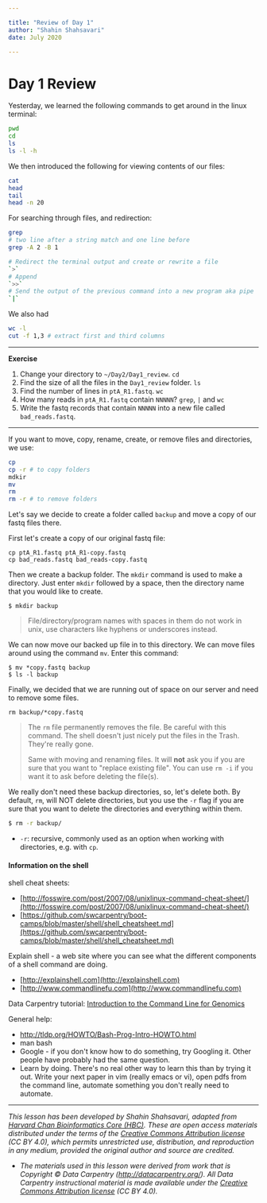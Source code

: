 ```yaml
---

title: "Review of Day 1"
author: "Shahin Shahsavari"
date: July 2020

---
```


# Day 1 Review

Yesterday, we learned the following commands to get around in the linux terminal:

```bash
pwd
cd
ls
ls -l -h
```

We then introduced the following for viewing contents of our files:

```bash
cat
head
tail
head -n 20
```

For searching through files, and redirection:

```bash
grep
# two line after a string match and one line before
grep -A 2 -B 1

# Redirect the terminal output and create or rewrite a file
`>`
# Append
`>>`
# Send the output of the previous command into a new program aka pipe
`|`

```

We also had

```bash
wc -l
cut -f 1,3 # extract first and third columns
```

---

**Exercise**

1.  Change your directory to `~/Day2/Day1_review`. `cd`
2.  Find the size of all the files in the `Day1_review` folder. `ls`
3.  Find the number of lines in `ptA_R1.fastq`. `wc`
4.  How many reads in `ptA_R1.fastq` contain `NNNNN`? `grep`, `|` and `wc`
5.  Write the fastq records that contain `NNNNN` into a new file called `bad_reads.fastq`.

---

If you want to move, copy, rename, create, or remove files and directories, we use:

```bash
cp
cp -r # to copy folders
mdkir
mv
rm
rm -r # to remove folders
```

Let's say we decide to create a folder called `backup` and move a copy of our fastq files there.

First let's create a copy of our original fastq file:

```
cp ptA_R1.fastq ptA_R1-copy.fastq
cp bad_reads.fastq bad_reads-copy.fastq
```

Then we create a backup folder. The `mkdir` command is used to make a directory. Just enter `mkdir` followed by a space, then the directory name that you would like to create.
```
$ mkdir backup
```

> File/directory/program names with spaces in them do not work in unix, use characters like hyphens or underscores instead.

We can now move our backed up file in to this directory. We can move files around using the command `mv`. Enter this command:

```
$ mv *copy.fastq backup
$ ls -l backup
```

Finally, we decided that we are running out of space on our server and need to remove some files.

```
rm backup/*copy.fastq
```

> The `rm` file permanently removes the file. Be careful with this command. The shell doesn't
just nicely put the files in the Trash. They're really gone.
>
> Same with moving and renaming files. It will **not** ask you if you are sure that you want to "replace existing file". You can use `rm -i` if you want it to ask before deleting the file(s).

We really don't need these backup directories, so, let's delete both. By default, `rm`, will NOT delete directories, but you use the `-r` flag if you are sure that you want to delete the directories and everything within them.

```bash
$ rm -r backup/
```

- `-r`: recursive, commonly used as an option when working with directories, e.g. with `cp`.


#### Information on the shell

shell cheat sheets:<br>
* [http://fosswire.com/post/2007/08/unixlinux-command-cheat-sheet/](http://fosswire.com/post/2007/08/unixlinux-command-cheat-sheet/)
* [https://github.com/swcarpentry/boot-camps/blob/master/shell/shell_cheatsheet.md](https://github.com/swcarpentry/boot-camps/blob/master/shell/shell_cheatsheet.md)

Explain shell - a web site where you can see what the different components of
a shell command are doing.
* [http://explainshell.com](http://explainshell.com)
* [http://www.commandlinefu.com](http://www.commandlinefu.com)

Data Carpentry tutorial: [Introduction to the Command Line for Genomics](https://datacarpentry.org/shell-genomics/)

General help:
- http://tldp.org/HOWTO/Bash-Prog-Intro-HOWTO.html
- man bash
- Google - if you don't know how to do something, try Googling it. Other people
have probably had the same question.
- Learn by doing. There's no real other way to learn this than by trying it
out.  Write your next paper in vim (really emacs or vi), open pdfs from
the command line, automate something you don't really need to automate.

---

*This lesson has been developed by Shahin Shahsavari, adapted from [Harvard Chan Bioinformatics Core (HBC)](http://bioinformatics.sph.harvard.edu/). These are open access materials distributed under the terms of the [Creative Commons Attribution license](https://creativecommons.org/licenses/by/4.0/) (CC BY 4.0), which permits unrestricted use, distribution, and reproduction in any medium, provided the original author and source are credited.*

* *The materials used in this lesson were derived from work that is Copyright © Data Carpentry (http://datacarpentry.org/).
All Data Carpentry instructional material is made available under the [Creative Commons Attribution license](https://creativecommons.org/licenses/by/4.0/) (CC BY 4.0).*
